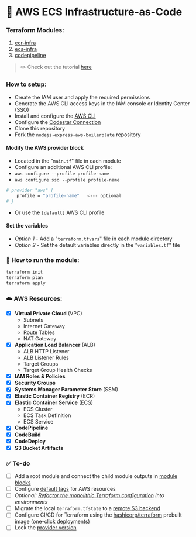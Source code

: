 # 🚜 AWS ECS Infrastructure-as-Code


### Terraform Modules:
1. [ecr-infra](./fargate/ecr-infra)
2. [ecs-infra](./fargate/ecs-infra)
3. [codepipeline](./fargate/codepipeline)

> ✏️ Check out the tutorial [here](./fargate/README.md)

### How to setup:
- Create the IAM user and apply the required permissions
- Generate the AWS CLI access keys in the IAM console or Identity Center (SSO)
- Install and configure the [AWS CLI](https://docs.aws.amazon.com/cli/latest/userguide/getting-started-install.html)
- Configure the [Codestar Connection](https://docs.aws.amazon.com/codepipeline/latest/userguide/connections-github.html)
- Clone this repository
- Fork the `nodejs-express-aws-boilerplate` repository



#### Modify the AWS provider block
- Located in the "`main.tf`" file in each module
- Configure an additional AWS CLI profile:
- `aws configure --profile profile-name`
- `aws configure sso --profile profile-name`
```sh
# provider "aws" {
    profile = "profile-name"   <--- optional
# }
```
- Or use the `[default]` AWS CLI profile

#### Set the variables
- _Option 1_ - Add a "`terraform.tfvars`" file in each module directory
- _Option 2_ - Set the default variables directly in the "`variables.tf`" file


### 🚀 How to run the module:
```sh
terraform init
terraform plan
terraform apply
```

### ☁️ AWS Resources:
- [x] **Virtual Private Cloud** (VPC)
    - Subnets
    - Internet Gateway
    - Route Tables
    - NAT Gateway
- [x] **Application Load Balancer** (ALB)
    - ALB HTTP Listener
    - ALB Listener Rules
    - Target Groups
    - Target Group Health Checks
- [x] **IAM Roles & Policies**
- [x] **Security Groups**
- [x] **Systems Manager Parameter Store** (SSM)
- [x] **Elastic Container Registry** (ECR)
- [x] **Elastic Container Service** (ECS)
    - ECS Cluster
    - ECS Task Definition
    - ECS Service
- [x] **CodePipeline**
- [x] **CodeBuild**
- [x] **CodeDeploy**
- [X] **S3 Bucket Artifacts**

### ✅️ To-do
- [ ] Add a root module and connect the child  module outputs in [module blocks](https://developer.hashicorp.com/terraform/language/modules/syntax)
- [ ] Configure [default tags](https://developer.hashicorp.com/terraform/tutorials/aws/aws-default-tags) for AWS resources
- [ ] _Optional:_ _[Refactor the monolithic Terraform configuration](https://developer.hashicorp.com/terraform/tutorials/modules/organize-configuration) into environments_
- [ ] Migrate the local `terraform.tfstate` to a [remote S3 backend](https://developer.hashicorp.com/terraform/language/backend/s3)
- [ ] Configure CI/CD for Terraform using the [hashicorp/terraform](https://gallery.ecr.aws/hashicorp/terraform) prebuilt image (one-click deployments)
- [ ] Lock the [provider version](https://developer.hashicorp.com/terraform/tutorials/configuration-language/provider-versioning)
